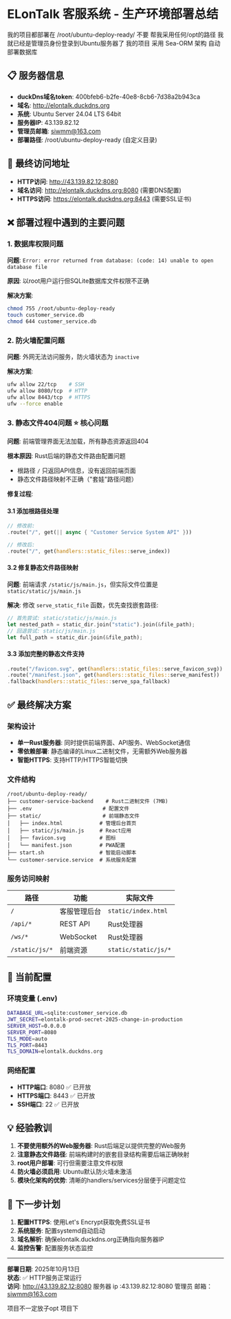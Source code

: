 # ELonTalk 客服系统 - 生产环境部署总结

我的项目都部署在 /root/ubuntu-deploy-ready/
不要 帮我采用任何/opt的路径
我就已经是管理员身份登录到Ubuntu服务器了
 我的项目 采用 Sea-ORM 架构  自动部署数据库


## 📋 服务器信息

- **duckDns域名token**: 400bfeb6-b2fe-40e8-8cb6-7d38a2b943ca
- **域名**: http://elontalk.duckdns.org
- **系统**: Ubuntu Server 24.04 LTS 64bit
- **服务器IP**: 43.139.82.12
- **管理员邮箱**: siwmm@163.com
- **部署路径**: /root/ubuntu-deploy-ready (自定义目录)

## 🎯 最终访问地址

- **HTTP访问**: http://43.139.82.12:8080
- **域名访问**: http://elontalk.duckdns.org:8080 (需要DNS配置)
- **HTTPS访问**: https://elontalk.duckdns.org:8443 (需要SSL证书)

## ❌ 部署过程中遇到的主要问题

### 1. 数据库权限问题
**问题**: `Error: error returned from database: (code: 14) unable to open database file`

**原因**: 以root用户运行但SQLite数据库文件权限不正确

**解决方案**:
```bash
chmod 755 /root/ubuntu-deploy-ready
touch customer_service.db  
chmod 644 customer_service.db
```

### 2. 防火墙配置问题
**问题**: 外网无法访问服务，防火墙状态为 `inactive`

**解决方案**:
```bash
ufw allow 22/tcp    # SSH
ufw allow 8080/tcp  # HTTP
ufw allow 8443/tcp  # HTTPS
ufw --force enable
```

### 3. 静态文件404问题 ⭐ **核心问题**
**问题**: 前端管理界面无法加载，所有静态资源返回404

**根本原因**: Rust后端的静态文件路由配置问题
- 根路径 `/` 只返回API信息，没有返回前端页面
- 静态文件路径映射不正确（"套娃"路径问题）

**修复过程**:

#### 3.1 添加根路径处理
```rust
// 修改前: 
.route("/", get(|| async { "Customer Service System API" }))

// 修改后:
.route("/", get(handlers::static_files::serve_index))
```

#### 3.2 修复静态文件路径映射
**问题**: 前端请求 `/static/js/main.js`，但实际文件位置是 `static/static/js/main.js`

**解决**: 修改 `serve_static_file` 函数，优先查找嵌套路径:
```rust
// 首先尝试: static/static/js/main.js
let nested_path = static_dir.join("static").join(&file_path);
// 回退尝试: static/js/main.js  
let full_path = static_dir.join(&file_path);
```

#### 3.3 添加完整的静态文件支持
```rust
.route("/favicon.svg", get(handlers::static_files::serve_favicon_svg))
.route("/manifest.json", get(handlers::static_files::serve_manifest))
.fallback(handlers::static_files::serve_spa_fallback)
```

## ✅ 最终解决方案

### 架构设计
- **单一Rust服务器**: 同时提供前端界面、API服务、WebSocket通信
- **零依赖部署**: 静态编译的Linux二进制文件，无需额外Web服务器
- **智能HTTPS**: 支持HTTP/HTTPS智能切换

### 文件结构
```
/root/ubuntu-deploy-ready/
├── customer-service-backend    # Rust二进制文件 (7MB)
├── .env                       # 配置文件
├── static/                    # 前端静态文件
│   ├── index.html            # 管理后台首页
│   ├── static/js/main.js     # React应用
│   ├── favicon.svg           # 图标
│   └── manifest.json         # PWA配置
├── start.sh                  # 智能启动脚本
└── customer-service.service  # 系统服务配置
```

### 服务访问映射
| 路径 | 功能 | 实际文件 |
|------|------|----------|
| `/` | 客服管理后台 | `static/index.html` |
| `/api/*` | REST API | Rust处理器 |
| `/ws/*` | WebSocket | Rust处理器 |
| `/static/js/*` | 前端资源 | `static/static/js/*` |

## 🔧 当前配置

### 环境变量 (.env)
```bash
DATABASE_URL=sqlite:customer_service.db
JWT_SECRET=elontalk-prod-secret-2025-change-in-production
SERVER_HOST=0.0.0.0
SERVER_PORT=8080
TLS_MODE=auto
TLS_PORT=8443
TLS_DOMAIN=elontalk.duckdns.org
```

### 网络配置
- **HTTP端口**: 8080 ✅ 已开放
- **HTTPS端口**: 8443 ✅ 已开放
- **SSH端口**: 22 ✅ 已开放

## 💡 经验教训

1. **不要使用额外的Web服务器**: Rust后端足以提供完整的Web服务
2. **注意静态文件路径**: 前端构建时的嵌套目录结构需要后端正确映射
3. **root用户部署**: 可行但需要注意文件权限
4. **防火墙必须启用**: Ubuntu默认防火墙未激活
5. **模块化架构的优势**: 清晰的handlers/services分层便于问题定位

## 🚀 下一步计划

1. **配置HTTPS**: 使用Let's Encrypt获取免费SSL证书
2. **系统服务**: 配置systemd自动启动
3. **域名解析**: 确保elontalk.duckdns.org正确指向服务器IP
4. **监控告警**: 配置服务状态监控

---

**部署日期**: 2025年10月13日  
**状态**: ✅ HTTP服务正常运行  
**访问**: http://43.139.82.12:8080
服务器 ip :43.139.82.12:8080
管理员 邮箱：siwmm@163.com

项目不一定放子opt 项目下